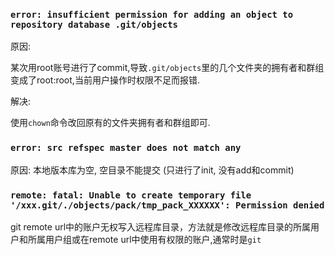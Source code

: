 ### `error: insufficient permission for adding an object to repository database .git/objects`

原因:

某次用root账号进行了commit,导致`.git/objects`里的几个文件夹的拥有者和群组变成了root:root,当前用户操作时权限不足而报错.

解决:

使用`chown`命令改回原有的文件夹拥有者和群组即可.

### `error: src refspec master does not match any`

原因: 本地版本库为空, 空目录不能提交 (只进行了init, 没有add和commit)

### `remote: fatal: Unable to create temporary file '/xxx.git/./objects/pack/tmp_pack_XXXXXX': Permission denied`

git remote url中的账户无权写入远程库目录，方法就是修改远程库目录的所属用户和所属用户组或在remote url中使用有权限的账户,通常时是`git`